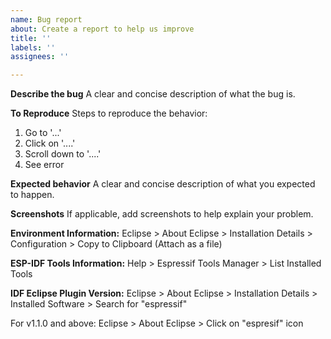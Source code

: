 ```yaml
---
name: Bug report
about: Create a report to help us improve
title: ''
labels: ''
assignees: ''

---
```


**Describe the bug**
A clear and concise description of what the bug is.

**To Reproduce**
Steps to reproduce the behavior:
1. Go to '...'
2. Click on '....'
3. Scroll down to '....'
4. See error

**Expected behavior**
A clear and concise description of what you expected to happen.

**Screenshots**
If applicable, add screenshots to help explain your problem.

**Environment Information:** 
Eclipse > About Eclipse > Installation Details > Configuration > Copy to Clipboard (Attach as a file)

**ESP-IDF Tools Information:**
Help > Espressif Tools Manager > List Installed Tools

**IDF Eclipse Plugin Version:** 
Eclipse > About Eclipse > Installation Details > Installed Software > Search for "espressif"

For v1.1.0 and above: Eclipse > About Eclipse > Click on "espresif" icon